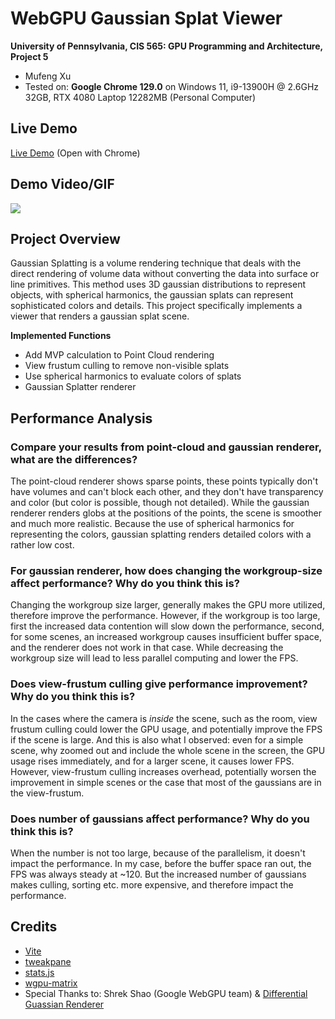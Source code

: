 # WebGPU Gaussian Splat Viewer

**University of Pennsylvania, CIS 565: GPU Programming and Architecture, Project 5**

* Mufeng Xu
* Tested on: **Google Chrome 129.0** on
  Windows 11, i9-13900H @ 2.6GHz 32GB, RTX 4080 Laptop 12282MB (Personal Computer)

## Live Demo

[Live Demo](https://solemnwind.github.io/Project5-WebGPU-Gaussian-Splat-Viewer/) (Open with Chrome)

## Demo Video/GIF

![](images/bonsai.gif)

## Project Overview

Gaussian Splatting is a volume rendering technique that deals with the direct rendering of volume data without converting the data into surface or line primitives. This method uses 3D gaussian distributions to represent objects, with spherical harmonics, the gaussian splats can represent sophisticated colors and details. This project specifically implements a viewer that renders a gaussian splat scene.

**Implemented Functions**

* Add MVP calculation to Point Cloud rendering
* View frustum culling to remove non-visible splats
* Use spherical harmonics to evaluate colors of splats
* Gaussian Splatter renderer

## Performance Analysis

### Compare your results from point-cloud and gaussian renderer, what are the differences?

The point-cloud renderer shows sparse points, these points typically don't have volumes and can't block each other,
and they don't have transparency and color (but color is possible, though not detailed).
While the gaussian renderer renders globs at the positions of the points, the scene is smoother and much more realistic.
Because the use of spherical harmonics for representing the colors, gaussian splatting renders detailed colors with a rather low cost.

### For gaussian renderer, how does changing the workgroup-size affect performance? Why do you think this is?

Changing the workgroup size larger, generally makes the GPU more utilized, therefore improve the performance. However, if the workgroup is too large, first the increased data contention will slow down the performance, second, for some scenes, an increased workgroup causes insufficient buffer space, and the renderer does not work in that case. While decreasing the workgroup size will lead to less parallel computing and lower the FPS.

### Does view-frustum culling give performance improvement? Why do you think this is?

In the cases where the camera is *inside* the scene, such as the room, view frustum culling could lower the GPU usage, and potentially improve the FPS if the scene is large. And this is also what I observed: even for a simple scene, why zoomed out and include the whole scene in the screen, the GPU usage rises immediately, and for a larger scene, it causes lower FPS. However, view-frustum culling increases overhead, potentially worsen the improvement in simple scenes or the case that most of the gaussians are in the view-frustum.

### Does number of gaussians affect performance? Why do you think this is?

When the number is not too large, because of the parallelism, it doesn't impact the performance. In my case, before the buffer space ran out, the FPS was always steady at ~120. But the increased number of gaussians makes culling, sorting etc. more expensive, and therefore impact the performance.

## Credits

* [Vite](https://vitejs.dev/)
* [tweakpane](https://tweakpane.github.io/docs//v3/monitor-bindings/)
* [stats.js](https://github.com/mrdoob/stats.js)
* [wgpu-matrix](https://github.com/greggman/wgpu-matrix)
* Special Thanks to: Shrek Shao (Google WebGPU team) & [Differential Guassian Renderer](https://github.com/graphdeco-inria/diff-gaussian-rasterization)
